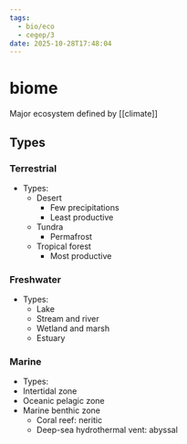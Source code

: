 ```yaml
---
tags:
  - bio/eco
  - cegep/3
date: 2025-10-28T17:48:04
---
```


# biome

Major ecosystem defined by [[climate]]

## Types

### Terrestrial

- Types:
	- Desert
		- Few precipitations
		- Least productive
	- Tundra
		- Permafrost
	- Tropical forest
		- Most productive

### Freshwater

- Types:
	- Lake
	- Stream and river
	- Wetland and marsh
	- Estuary

### Marine

- Types:
- Intertidal zone
- Oceanic pelagic zone
- Marine benthic zone
	- Coral reef: neritic
	- Deep-sea hydrothermal vent: abyssal